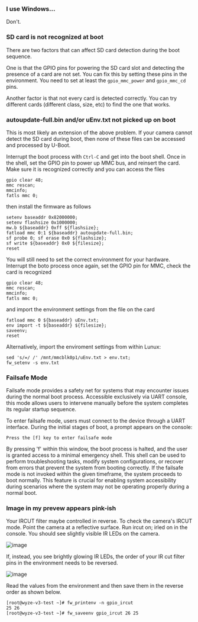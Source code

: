 ### I use Windows...

Don't.

### SD card is not recognized at boot

There are two factors that can affect SD card detection during the boot sequence.

One is that the GPIO pins for powering the SD card slot and detecting the presence of a card are not set.
You can fix this by setting these pins in the environment.
You need to set at least the `gpio_mmc_power` and `gpio_mmc_cd` pins.

Another factor is that not every card is detected correctly.
You can try different cards (different class, size, etc) to find the one that works.

### autoupdate-full.bin and/or uEnv.txt not picked up on boot

This is most likely an extension of the above problem.
If your camera cannot detect the SD card during boot, then none of these files can be accessed and processed by U-Boot.

Interrupt the boot process with `Ctrl-C` and get into the boot shell.
Once in the shell, set the GPIO pin to power up MMC bus, and reinsert the card. 
Make sure it is recognized correctly and you can access the files

```
gpio clear 48;
mmc rescan;
mmcinfo;
fatls mmc 0;
```

then install the firmware as follows

```
setenv baseaddr 0x82000000;
setenv flashsize 0x1000000;
mw.b ${baseaddr} 0xff ${flashsize};
fatload mmc 0:1 ${baseaddr} autoupdate-full.bin;
sf probe 0; sf erase 0x0 ${flashsize};
sf write ${baseaddr} 0x0 ${filesize};
reset
```

You will still need to set the correct environment for your hardware.
Interrupt the boto process once again, set the GPIO pin for MMC,
check the card is recognized

```
gpio clear 48;
mmc rescan;
mmcinfo;
fatls mmc 0;
```

and import the environment settings from the file on the card

```
fatload mmc 0 ${baseaddr} uEnv.txt;
env import -t ${baseaddr} ${filesize};
saveenv;
reset
```

Alternatively, import the enviroment settings from within Lunux:

```
sed 's/=/ /' /mnt/mmcblk0p1/uEnv.txt > env.txt;
fw_setenv -s env.txt
```

### Failsafe Mode

Failsafe mode provides a safety net for systems that may encounter issues during the normal boot process. Accessible exclusively via UART console, this mode allows users to intervene manually before the system completes its regular startup sequence. 

To enter failsafe mode, users must connect to the device through a UART interface. During the initial stages of boot, a prompt appears on the console: 

`Press the [f] key to enter failsafe mode`

By pressing 'f' within this window, the boot process is halted, and the user is granted access to a minimal emergency shell. This shell can be used to perform troubleshooting tasks, modify system configurations, or recover from errors that prevent the system from booting correctly. If the failsafe mode is not invoked within the given timeframe, the system proceeds to boot normally. This feature is crucial for enabling system accessibility during scenarios where the system may not be operating properly during a normal boot.

### Image in my prevew appears pink-ish

Your IRCUT filter maybe controlled in reverse. To check the camera's IRCUT mode. Point the camera at a reflective surface. Run ircut on; irled on in the console. You should see slightly visible IR LEDs on the camera. 

![image](https://github.com/themactep/thingino-firmware/assets/37488/eb0baeac-d882-4029-85f8-e633354e5ea8)

If, instead, you see brightly glowing IR LEDs, the order of your IR cut filter pins in the environment needs to be reversed.

![image](https://github.com/themactep/thingino-firmware/assets/37488/c9660287-502b-4c3a-91cc-e5f9950c0c29)

Read the values from the environment and then save them in the reverse order as shown below.

```
[root@wyze-v3-test ~]# fw_printenv -n gpio_ircut
25 26
[root@wyze-v3-test ~]# fw_saveenv gpio_ircut 26 25
```